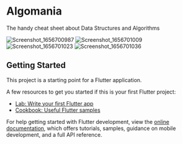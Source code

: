 # Algomania

The handy cheat sheet about Data Structures and Algorithms

![Screenshot_1656700987](https://user-images.githubusercontent.com/70211629/176953909-c54d8284-5425-47bf-8767-319038e8ed5d.png)
![Screenshot_1656701009](https://user-images.githubusercontent.com/70211629/176953937-1b5fc075-7b9a-4c30-b475-edef2aa55abb.png)
![Screenshot_1656701023](https://user-images.githubusercontent.com/70211629/176953944-c7e6fc4e-ed17-4f08-ae89-5dc0b64eea65.png)
![Screenshot_1656701036](https://user-images.githubusercontent.com/70211629/176953957-d6317437-5d57-44cb-a6ed-35ed24293a5e.png)


## Getting Started

This project is a starting point for a Flutter application.

A few resources to get you started if this is your first Flutter project:

- [Lab: Write your first Flutter app](https://docs.flutter.dev/get-started/codelab)
- [Cookbook: Useful Flutter samples](https://docs.flutter.dev/cookbook)

For help getting started with Flutter development, view the
[online documentation](https://docs.flutter.dev/), which offers tutorials,
samples, guidance on mobile development, and a full API reference.
